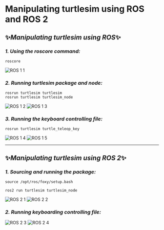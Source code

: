 # Manipulating turtlesim using ROS and ROS 2
## ✨*Manipulating turtlesim using ROS*✨

### *1. Using the roscore command:*

```
roscore
```

![ROS 1 1](https://github.com/le9na/ros_turtlesim/assets/90223879/53c3040c-20b6-48e8-8985-e197edaa2d06)

### *2. Running turtlesim package and node:*

```
rosrun turtlesim turtlesim
rosrun turtlesim turtlesim_node
```

![ROS 1 2](https://github.com/le9na/ros_turtlesim/assets/90223879/5012e7a7-e9f5-4b1a-8a73-e70a0b4046ff)
![ROS 1 3](https://github.com/le9na/ros_turtlesim/assets/90223879/3805e85b-340f-4534-832d-9ae19d927271)

### *3. Running the keyboard controlling file:*

```
rosrun turtlesim turtle_teleop_key
```

![ROS 1 4](https://github.com/le9na/ros_turtlesim/assets/90223879/0b279a5d-6cac-4f0b-acc4-78a976763ba2)
![ROS 1 5](https://github.com/le9na/ros_turtlesim/assets/90223879/ab6fb17a-6dbc-40a3-bdc3-cb09bc156d53)

-----------------------------------------------------------------------------------------------------
## ✨*Manipulating turtlesim using ROS 2*✨

### *1. Sourcing and running the package:*

```
source /opt/ros/foxy/setup.bash

ros2 run turtlesim turtlesim_node
```

![ROS 2 1](https://github.com/le9na/ros_turtlesim/assets/90223879/781fc0fd-97e3-4aa4-8dfd-a85ad84ae821)
![ROS 2 2](https://github.com/le9na/ros_turtlesim/assets/90223879/f2ef4e44-ec28-43cb-a28b-6b07dc7775f3)

### *2. Running keyboarding controlling file:*

![ROS 2 3](https://github.com/le9na/ros_turtlesim/assets/90223879/4cf48198-7469-4b1b-a522-ba4453555069)
![ROS 2 4](https://github.com/le9na/ros_turtlesim/assets/90223879/8285b8ae-1644-46fa-b8fa-9009ad297b2a)

